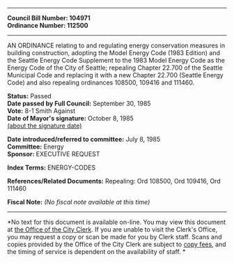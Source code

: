 * * * * *  
  
**Council Bill Number: [](#h0)[](#h2)104971**   
**Ordinance Number: 112500**  
  
* * * * *  
  
AN ORDINANCE relating to and regulating energy conservation measures in building construction, adopting the Model Energy Code (1983 Edition) and the Seattle Energy Code Supplement to the 1983 Model Energy Code as the Energy Code of the City of Seattle; repealing Chapter 22.700 of the Seattle Municipal Code and replacing it with a new Chapter 22.700 (Seattle Energy Code) and also repealing ordinances 108500, 109416 and 111460.  
  
**Status:** Passed   
**Date passed by Full Council:** September 30, 1985   
**Vote:** 8-1 Smith Against   
**Date of Mayor's signature:** October 8, 1985   
[(about the signature date)](/~public/approvaldate.htm)   
  
  
**Date introduced/referred to committee:** July 8, 1985   
**Committee:** Energy   
**Sponsor:** EXECUTIVE REQUEST   
  
**Index Terms:** ENERGY-CODES  
  
**References/Related Documents:** Repealing: Ord 108500, Ord 109416, Ord 111460  
  
**Fiscal Note:** *(No fiscal note available at this time)*  
  
* * * * *  
  
*No text for this document is available on-line. You may view this document at [the Office of the City Clerk](http://www.seattle.gov/leg/clerk/contactUs.htm). If you are unable to visit the Clerk's Office, you may request a copy or scan be made for you by Clerk staff. Scans and copies provided by the Office of the City Clerk are subject to [copy fees](http://clerk.seattle.gov/~public/clerkfees.htm), and the timing of service is dependent on the availability of staff. *  
  
  
